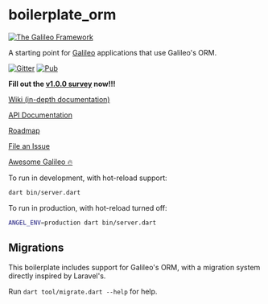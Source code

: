# boilerplate_orm
[![The Galileo Framework](https://galileo-dart.github.io/images/logo.png)](https://galileo-dart.github.io)

A starting point for
[Galileo](https://galileo-dart.github.io) applications that use
Galileo's ORM.

[![Gitter](https://img.shields.io/gitter/room/nwjs/nw.js.svg)](https://gitter.im/galileo_dart/discussion)
[![Pub](https://img.shields.io/pub/v/galileo_common.svg)](https://pub.dartlang.org/packages/galileo_common)

**Fill out the [v1.0.0 survey](https://docs.google.com/forms/d/e/1FAIpQLSfEgBNsOoi_nYZMmg2IAGyMv1nNaa6B3kUk3QdNJU5987ucVA/viewform?usp=sf_link) now!!!**

[Wiki (in-depth documentation)](https://github.com/galileo-dart/galileo/wiki)

[API Documentation](http://www.dartdocs.org/documentation/galileo_common/latest)

[Roadmap](https://github.com/galileo-dart/roadmap/blob/master/ROADMAP.md)

[File an Issue](https://github.com/galileo-dart/roadmap/issues)

[Awesome Galileo :fire:](https://github.com/galileo-dart/awesome-galileo)

To run in development, with hot-reload support:
```bash
dart bin/server.dart
```

To run in production, with hot-reload turned off:
```bash
ANGEL_ENV=production dart bin/server.dart
```

## Migrations
This boilerplate includes support for Galileo's ORM, with a migration system
directly inspired by Laravel's.

Run `dart tool/migrate.dart --help` for help.

